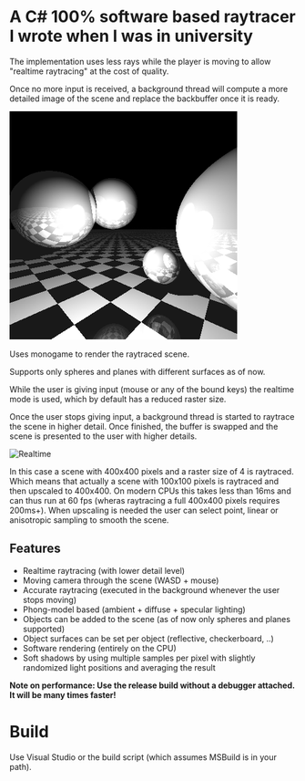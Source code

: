 # A C# 100% software based raytracer I wrote when I was in university

The implementation uses less rays while the player is moving to allow "realtime raytracing" at the cost of quality.

Once no more input is received, a background thread will compute a more detailed image of the scene and replace the backbuffer once it is ready.

![Raytraced scene](/raytraced.png?raw=true)

Uses monogame to render the raytraced scene.

Supports only spheres and planes with different surfaces as of now.

While the user is giving input (mouse or any of the bound keys) the realtime mode is used, which by default has a reduced raster size.

Once the user stops giving input, a background thread is started to raytrace the scene in higher detail. Once finished, the buffer is swapped and the scene is presented to the user with higher details.

![Realtime](/realtime.gif?raw=true)

In this case a scene with 400x400 pixels and a raster size of 4 is raytraced. Which means that actually a scene with 100x100 pixels is raytraced and then upscaled to 400x400. On modern CPUs this takes less than 16ms and can thus run at 60 fps (wheras raytracing a full 400x400 pixels requires 200ms+). When upscaling is needed the user can select point, linear or anisotropic sampling to smooth the scene.

## Features

* Realtime raytracing (with lower detail level)
* Moving camera through the scene (WASD + mouse)
* Accurate raytracing (executed in the background whenever the user stops moving)
* Phong-model based (ambient + diffuse + specular lighting)
* Objects can be added to the scene (as of now only spheres and planes supported)
* Object surfaces can be set per object (reflective, checkerboard, ..)
* Software rendering (entirely on the CPU)
* Soft shadows by using multiple samples per pixel with slightly randomized light positions and averaging the result

**Note on performance: Use the release build without a debugger attached. It will be many times faster!**

# Build

Use Visual Studio or the build script (which assumes MSBuild is in your path).